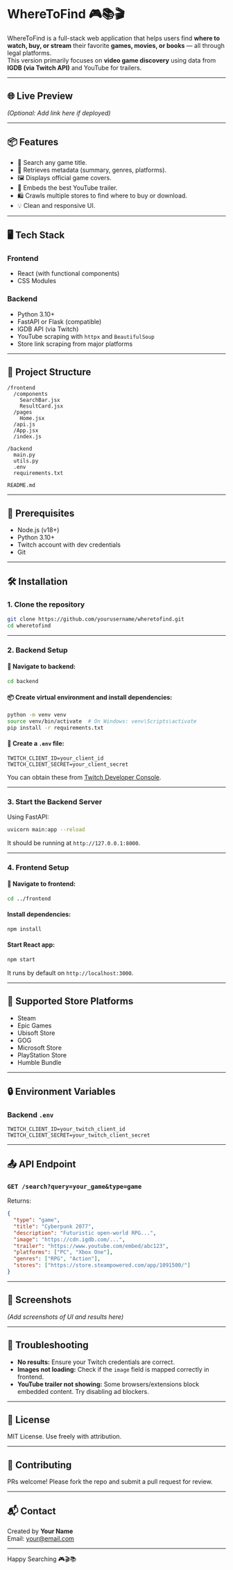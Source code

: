 
# WhereToFind 🎮📚🎬

WhereToFind is a full-stack web application that helps users find **where to watch, buy, or stream** their favorite **games, movies, or books** — all through legal platforms.  
This version primarily focuses on **video game discovery** using data from **IGDB (via Twitch API)** and YouTube for trailers.

---

## 🌐 Live Preview

*(Optional: Add link here if deployed)*

---

## 📦 Features

- 🔎 Search any game title.
- 🧠 Retrieves metadata (summary, genres, platforms).
- 🖼️ Displays official game covers.
- 🎥 Embeds the best YouTube trailer.
- 🛍️ Crawls multiple stores to find where to buy or download.
- 💡 Clean and responsive UI.

---

## 🖥️ Tech Stack

### Frontend
- React (with functional components)
- CSS Modules

### Backend
- Python 3.10+
- FastAPI or Flask (compatible)
- IGDB API (via Twitch)
- YouTube scraping with `httpx` and `BeautifulSoup`
- Store link scraping from major platforms

---

## 📁 Project Structure

```
/frontend
  /components
    SearchBar.jsx
    ResultCard.jsx
  /pages
    Home.jsx
  /api.js
  /App.jsx
  /index.js

/backend
  main.py
  utils.py
  .env
  requirements.txt

README.md
```

---

## 🧪 Prerequisites

- Node.js (v18+)
- Python 3.10+
- Twitch account with dev credentials
- Git

---

## 🛠️ Installation

### 1. Clone the repository

```bash
git clone https://github.com/yourusername/wheretofind.git
cd wheretofind
```

---

### 2. Backend Setup

#### 📁 Navigate to backend:

```bash
cd backend
```

#### 📦 Create virtual environment and install dependencies:

```bash
python -m venv venv
source venv/bin/activate  # On Windows: venv\Scripts\activate
pip install -r requirements.txt
```

#### 📄 Create a `.env` file:

```
TWITCH_CLIENT_ID=your_client_id
TWITCH_CLIENT_SECRET=your_client_secret
```

You can obtain these from [Twitch Developer Console](https://dev.twitch.tv/console/apps).

---

### 3. Start the Backend Server

Using FastAPI:

```bash
uvicorn main:app --reload
```

It should be running at `http://127.0.0.1:8000`.

---

### 4. Frontend Setup

#### 📁 Navigate to frontend:

```bash
cd ../frontend
```

#### Install dependencies:

```bash
npm install
```

#### Start React app:

```bash
npm start
```

It runs by default on `http://localhost:3000`.

---

## 🔗 Supported Store Platforms

- Steam
- Epic Games
- Ubisoft Store
- GOG
- Microsoft Store
- PlayStation Store
- Humble Bundle

---

## 🔒 Environment Variables

### Backend `.env`

```env
TWITCH_CLIENT_ID=your_twitch_client_id
TWITCH_CLIENT_SECRET=your_twitch_client_secret
```

---

## 📤 API Endpoint

### `GET /search?query=your_game&type=game`

Returns:

```json
{
  "type": "game",
  "title": "Cyberpunk 2077",
  "description": "Futuristic open-world RPG...",
  "image": "https://cdn.igdb.com/...",
  "trailer": "https://www.youtube.com/embed/abc123",
  "platforms": ["PC", "Xbox One"],
  "genres": ["RPG", "Action"],
  "stores": ["https://store.steampowered.com/app/1091500/"]
}
```

---

## 📸 Screenshots

*(Add screenshots of UI and results here)*

---

## 🐞 Troubleshooting

- **No results:** Ensure your Twitch credentials are correct.
- **Images not loading:** Check if the `image` field is mapped correctly in frontend.
- **YouTube trailer not showing:** Some browsers/extensions block embedded content. Try disabling ad blockers.

---

## 📃 License

MIT License. Use freely with attribution.

---

## 🤝 Contributing

PRs welcome! Please fork the repo and submit a pull request for review.

---

## 📬 Contact

Created by **Your Name**  
Email: [your@email.com](mailto:your@email.com)

---

Happy Searching 🎮🎬📚
